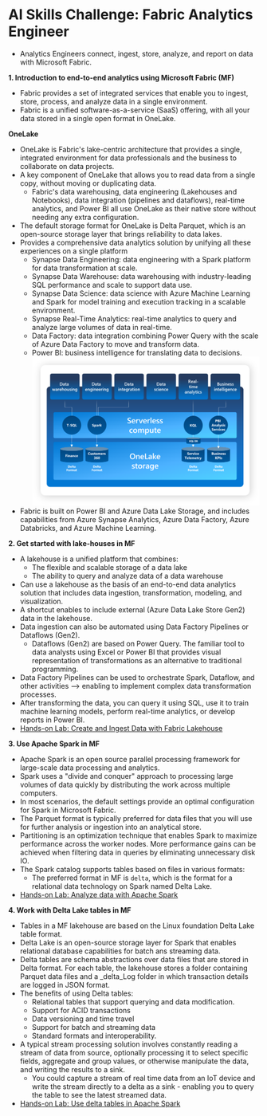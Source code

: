 # AI Skills Challenge: Fabric Analytics Engineer
- Analytics Engineers connect, ingest, store, analyze, and report on data with Microsoft Fabric.

__1. Introduction to end-to-end analytics using Microsoft Fabric (MF)__
- Fabric provides a set of integrated services that enable you to ingest, store, process, and analyze data in a single environment.
- Fabric is a unified software-as-a-service (SaaS) offering, with all your data stored in a single open format in OneLake.

**OneLake**
- OneLake is Fabric's lake-centric architecture that provides a single, integrated environment for data professionals and the business to collaborate on data projects.
- A key component of OneLake that allows you to read data from a single copy, without moving or duplicating data.
    - Fabric's data warehousing, data engineering (Lakehouses and Notebooks), data integration (pipelines and dataflows), real-time analytics, and Power BI all use OneLake as their native store without needing any extra configuration.
- The default storage format for OneLake is Delta Parquet, which is an open-source storage layer that brings reliability to data lakes.
- Provides a comprehensive data analytics solution by unifying all these experiences on a single platform
    - Synapse Data Engineering: data engineering with a Spark platform for data transformation at scale.
    - Synapse Data Warehouse: data warehousing with industry-leading SQL performance and scale to support data use.
    - Synapse Data Science: data science with Azure Machine Learning and Spark for model training and execution tracking in a scalable environment.
    - Synapse Real-Time Analytics: real-time analytics to query and analyze large volumes of data in real-time.
    - Data Factory: data integration combining Power Query with the scale of Azure Data Factory to move and transform data.
    - Power BI: business intelligence for translating data to decisions.
![OneLake Storage](./onelake-storage.png)
- Fabric is built on Power BI and Azure Data Lake Storage, and includes capabilities from Azure Synapse Analytics, Azure Data Factory, Azure Databricks, and Azure Machine Learning.

__2. Get started with lake-houses in MF__
- A lakehouse is a unified platform that combines:
  - The flexible and scalable storage of a data lake
  - The ability to query and analyze data of a data warehouse
- Can use a lakehouse as the basis of an end-to-end data analytics solution that includes data ingestion, transformation, modeling, and visualization.
- A shortcut enables to include external (Azure Data Lake Store Gen2) data in the lakehouse.
- Data ingestion can also be automated using Data Factory Pipelines or Dataflows (Gen2).
  - Dataflows (Gen2) are based on Power Query. The familiar tool to data analysts using Excel or Power BI that provides visual representation of transformations as an alternative to traditional programming.
- Data Factory Pipelines can be used to orchestrate Spark, Dataflow, and other activities --> enabling to implement complex data transformation processes.
- After transforming the data, you can query it using SQL, use it to train machine learning models, perform real-time analytics, or develop reports in Power BI.
- [Hands-on Lab: Create and Ingest Data with Fabric Lakehouse](https://microsoftlearning.github.io/mslearn-fabric/Instructions/Labs/01-lakehouse.html)

__3. Use Apache Spark in MF__
- Apache Spark is an open source parallel processing framework for large-scale data processing and analytics.
- Spark uses a "divide and conquer" approach to processing large volumes of data quickly by distributing the work across multiple computers.
- In most scenarios, the default settings provide an optimal configuration for Spark in Microsoft Fabric.
- The Parquet format is typically preferred for data files that you will use for further analysis or ingestion into an analytical store.
- Partitioning is an optimization technique that enables Spark to maximize performance across the worker nodes. More performance gains can be achieved when filtering data in queries by eliminating unnecessary disk IO.
- The Spark catalog supports tables based on files in various formats:
  - The preferred format in MF is `delta`, which is the format for a relational data technology on Spark named Delta Lake.
- [Hands-on Lab: Analyze data with Apache Spark](https://microsoftlearning.github.io/mslearn-fabric/Instructions/Labs/02-analyze-spark.html)

__4. Work with Delta Lake tables in MF__
- Tables in a MF lakehouse are based on the Linux foundation Delta Lake table format.
- Delta Lake is an open-source storage layer for Spark that enables relational database capabilities for batch ans streaming data.
- Delta tables are schema abstractions over data files that are stored in Delta format. For each table, the lakehouse stores a folder containing Parquet data files and a _delta_Log folder in which transaction details are logged in JSON format.
- The benefits of using Delta tables:
  - Relational tables that support querying and data modification.
  - Support for ACID transactions
  - Data versioning and time travel
  - Support for batch and streaming data
  - Standard formats and interoperability.
- A typical stream processing solution involves constantly reading a stream of data from source, optionally processing it to select specific fields, aggregate and group values, or otherwise manipulate the data, and writing the results to a sink.
  - You could capture a stream of real time data from an IoT device and write the stream directly to a delta as a sink - enabling you to query the table to see the latest streamed data.
- [Hands-on Lab: Use delta tables in Apache Spark](https://microsoftlearning.github.io/mslearn-fabric/Instructions/Labs/03-delta-lake.html)